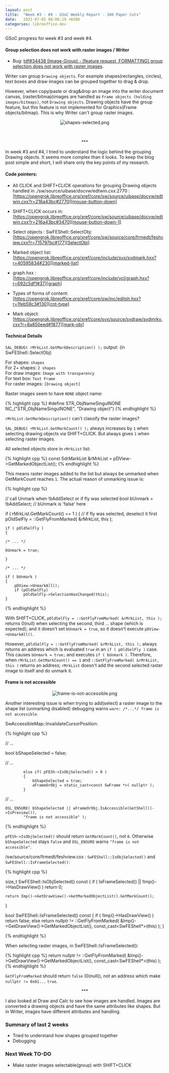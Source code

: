 ```yaml
---
layout: post
title:  "Week #3 - #4 - GSoC Weekly Report - 100 Paper Cuts"
date:   2021-07-05 08:06:19 +0300
categories: libreoffice-dev
---
```


GSoC progress for week #3 and week #4.

#### Group selection does not work with raster images / Writer

- Bug: [tdf#34438 (Image-Group) - [feature request, FORMATTING] group selection does not work with raster images][tdf#34438].

Writer can group `Drawing objects`. For example shapes(rectangles, circles), text boxes and draw images can be grouped together to drag & drop.

However, when copy/paste or drag&drop an image into the writer document canvas, (raster/bitmap)images are handled as `Frame objects (holding images/bitmaps)`, not `Drawing objects`. Drawing objects have the group feature, but this feature is not implemented for Graphics(Frame objects/bitmap). This is why Writer can't group raster images.

<p align="center">
  <img src="../../../../folder/libreoffice-png/shapes-selected.png" alt="shapes-selected.png"/>
</p>

<br>
<p align="center">
    ***
</p>

In week #3 and #4, I tried to understand the logic behind the grouping Drawing objects. It seems more complex than it looks. To keep the blog post simple and short, I will share only the key points of my research.

#### Code pointers:

- All CLICK and SHIFT+CLICK operations for grouping Drawing objects handled in ./sw/source/uibase/docvw/edtwin.cxx:2770 : [https://opengrok.libreoffice.org/xref/core/sw/source/uibase/docvw/edtwin.cxx?r=216a43bc#2770][mouse-button-down]

- SHIFT+CLICK occurs in: [https://opengrok.libreoffice.org/xref/core/sw/source/uibase/docvw/edtwin.cxx?r=216a43bc#3470][mouse-button-down-1]

- Select objects : SwFEShell::SelectObj: [https://opengrok.libreoffice.org/xref/core/sw/source/core/frmedt/feshview.cxx?r=715797bc#177][SelectObj]

- Marked object list: [https://opengrok.libreoffice.org/xref/core/include/svx/svdmark.hxx?r=40595834#230][marked-list]

- graph.hxx : [https://opengrok.libreoffice.org/xref/core/include/vcl/graph.hxx?r=692c5df1#37][graph]

- Types of forms of content: [https://opengrok.libreoffice.org/xref/core/sw/inc/editsh.hxx?r=1feb59c3#130][cnt-type]

- Mark object: [https://opengrok.libreoffice.org/xref/core/svx/source/svdraw/svdmrkv.cxx?r=8a850eed#1877][mark-obj]

#### Technical Details

`SAL_DEBUG( rMrkList.GetMarkDescription() );` output: (in SwFEShell::SelectObj) 

For shapes: `shapes` <br>
For 2+ shapes: `2 shapes` <br>
For draw images: `Image with transparency` <br>
For text box: `Text Frame`<br>
For raster images: `[Drawing object]` <br>

Raster images seem to have `NONE` object name:

{% highlight cpp %}
#define STR_ObjNameSingulNONE    NC_("STR_ObjNameSingulNONE", "Drawing object")
{% endhighlight %}

`rMrkList.GetMarkDescription()` can't classify the raster images? 

`SAL_DEBUG( rMrkList.GetMarkCount() );` always increases by `1` when selecting drawing objects via SHIFT+CLICK. But always gives `1` when selecting raster images.

All selected objects store in `rMrkList` list:

{% highlight cpp %}
const SdrMarkList &rMrkList = pDView->GetMarkedObjectList();
{% endhighlight %}

This means raster images added to the list but always be unmarked when GetMarkCount reaches `1`. The actual reason of unmarking issue is:

{% highlight cpp %}

// call Unmark when !bAddSelect or if fly was selected
bool bUnmark = !bAddSelect; // bUnmark is 'false' here 

if ( rMrkList.GetMarkCount() == 1 )
{
    // if fly was selected, deselect it first
    pOldSelFly = ::GetFlyFromMarked( &rMrkList, this );

    if ( pOldSelFly )
    { 

    /* ... */

    bUnmark = true;

    }

    /* ... */

    if ( bUnmark )
    {
        pDView->UnmarkAll();
        if (pOldSelFly)
            pOldSelFly->SelectionHasChanged(this);
    }

{% endhighlight %}

With SHIFT+CLICK, `pOldSelFly = ::GetFlyFromMarked( &rMrkList, this );` returns 0(null) when selecting the second, third ... shape (which is expected); and it doesn't set `bUnmark = true`, so it doesn't execute `pDView->UnmarkAll()`.

However, `pOldSelFly = ::GetFlyFromMarked( &rMrkList, this );` always returns an address which is evaluated `true` in an `if ( pOldSelFly )` case. This causes `bUnmark = true;` and executes `if ( bUnmark )`. Therefore, when `rMrkList.GetMarkCount() == 1` and `::GetFlyFromMarked( &rMrkList, this )` returns an address; `rMrkList` doesn't add the second selected raster image to itself and do unmark it.

#### Frame is not accessible

<p align="center">
  <img src="../../../../folder/libreoffice-png/frame-is-not-accessible.png" alt="frame-is-not-accessible.png"/>
</p>

Another interesting issue is when trying to add(select) a raster image to the shape list (unmarking disabled) debugging warns `warn: /*...*/ frame is not accessible`.

SwAccessibleMap::InvalidateCursorPosition:

{% highlight cpp %}

// ...

bool bShapeSelected = false;

// ...

            else if( pFESh->IsObjSelected() > 0 )
            {
                bShapeSelected = true;
                aFrameOrObj = static_cast<const SwFrame *>( nullptr );
            }

// ... 

    OSL_ENSURE( bShapeSelected || aFrameOrObj.IsAccessible(GetShell()->IsPreview()),
            "frame is not accessible" );

{% endhighlight %}

`pFESh->IsObjSelected()` should return `GetMarkCount()`, not `0`. Otherwise `bShapeSelected` stays `false` and `OSL_ENSURE` warns `"frame is not accessible"`.

/sw/source/core/frmedt/feshview.cxx : `SwFEShell::IsObjSelected()` and `SwFEShell::IsFrameSelected()`:

{% highlight cpp %}

size_t SwFEShell::IsObjSelected() const
{
    if ( IsFrameSelected() || !Imp()->HasDrawView() )
        return 0;

    return Imp()->GetDrawView()->GetMarkedObjectList().GetMarkCount();
}

bool SwFEShell::IsFrameSelected() const
{
    if ( !Imp()->HasDrawView() )
        return false;
    else
        return nullptr != ::GetFlyFromMarked( &Imp()->GetDrawView()->GetMarkedObjectList(),
                                        const_cast<SwFEShell*>(this) );
}

{% endhighlight %}

When selecting raster images, in SwFEShell::IsFrameSelected():

{% highlight cpp %}
return nullptr != ::GetFlyFromMarked( &Imp()->GetDrawView()->GetMarkedObjectList(),
                                        const_cast<SwFEShell*>(this) );
{% endhighlight %}

`GetFlyFromMarked` should return `false` (0(null)), not an address which make `nullptr != 0x01...` `true`.
<br>
<p align="center">
    ***
</p>

I also looked at Draw and Calc to see how images are handled. Images are converted a drawing objects and have the same attributes like shapes. But in Writer, images have different attributes and handling. 

### Summary of last 2 weeks

- Tried to understand how shapes grouped together
- Debugging


### Next Week TO-DO

- Make raster images selectable(group) with SHIFT+CLICK


[tdf#34438]: https://bugs.documentfoundation.org/show_bug.cgi?id=34438

[mouse-button-down]: https://opengrok.libreoffice.org/xref/core/sw/source/uibase/docvw/edtwin.cxx?r=216a43bc#2770

[mouse-button-down-1]: https://opengrok.libreoffice.org/xref/core/sw/source/uibase/docvw/edtwin.cxx?r=216a43bc#3470

[SelectObj]: https://opengrok.libreoffice.org/xref/core/sw/source/core/frmedt/feshview.cxx?r=715797bc#177

[marked-list]: https://opengrok.libreoffice.org/xref/core/include/svx/svdmark.hxx?r=40595834#230

[graph]: https://opengrok.libreoffice.org/xref/core/include/vcl/graph.hxx?r=692c5df1#37

[cnt-type]: https://opengrok.libreoffice.org/xref/core/sw/inc/editsh.hxx?r=1feb59c3#130

[mark-obj]: https://opengrok.libreoffice.org/xref/core/svx/source/svdraw/svdmrkv.cxx?r=8a850eed#1877
